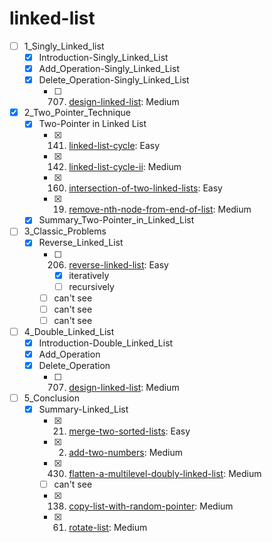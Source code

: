 # linked-list
- [ ] 1_Singly_Linked_list
  - [x] Introduction-Singly_Linked_List
  - [x] Add_Operation-Singly_Linked_List
  - [x] Delete_Operation-Singly_Linked_List
    - [ ] 707. [design-linked-list](https://leetcode.com/problems/design-linked-list/): Medium
- [x] 2_Two_Pointer_Technique
  - [x] Two-Pointer in Linked List
    - [x] 141. [linked-list-cycle](https://leetcode.com/problems/linked-list-cycle/): Easy
    - [x] 142. [linked-list-cycle-ii](https://leetcode.com/problems/linked-list-cycle-ii/): Medium
    - [x] 160. [intersection-of-two-linked-lists](https://leetcode.com/problems/intersection-of-two-linked-lists/): Easy
    - [x] 19. [remove-nth-node-from-end-of-list](https://leetcode.com/problems/remove-nth-node-from-end-of-list/): Medium
  - [x] Summary_Two-Pointer_in_Linked_List
- [ ] 3_Classic_Problems
  - [x] Reverse_Linked_List
    - [ ] 206. [reverse-linked-list](https://leetcode.com/problems/reverse-linked-list/): Easy
      - [x] iteratively
      - [ ] recursively
    - [ ] can't see
    - [ ] can't see
    - [ ] can't see
- [ ] 4_Double_Linked_List
  - [x] Introduction-Double_Linked_List
  - [x] Add_Operation
  - [x] Delete_Operation
    - [ ] 707. [design-linked-list](https://leetcode.com/problems/design-linked-list/): Medium
- [ ] 5_Conclusion
  - [x] Summary-Linked_List
    - [x] 21. [merge-two-sorted-lists](https://leetcode.com/problems/merge-two-sorted-lists/): Easy
    - [x] 2. [add-two-numbers](https://leetcode.com/problems/add-two-numbers/): Medium
    - [x] 430. [flatten-a-multilevel-doubly-linked-list](https://leetcode.com/problems/flatten-a-multilevel-doubly-linked-list/): Medium
    - [ ] can't see
    - [x] 138. [copy-list-with-random-pointer](https://leetcode.com/problems/copy-list-with-random-pointer/): Medium
    - [x] 61. [rotate-list](https://leetcode.com/problems/rotate-list/): Medium

